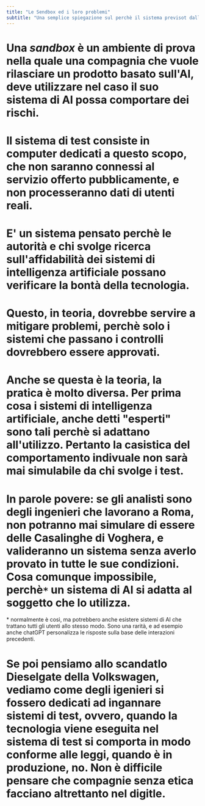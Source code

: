 ```yaml
---
title: "Le Sendbox ed i loro problemi"
subtitle: "Una semplice spiegazione sul perchè il sistema previsot dall'AIAct non sarà sufficente a tutelarci"
---
```


# Una _sandbox_ è un ambiente di prova nella quale una compagnia che vuole rilasciare un prodotto basato sull'AI, deve utilizzare nel caso il suo sistema di AI possa comportare dei rischi.

# Il sistema di test consiste in computer dedicati a questo scopo, che non saranno connessi al servizio offerto pubblicamente, e non processeranno dati di utenti reali.

# E' un sistema pensato perchè le autorità e chi svolge ricerca sull'affidabilità dei sistemi di intelligenza artificiale possano verificare la bontà della tecnologia.

# Questo, in teoria, dovrebbe servire a mitigare problemi, perchè solo i sistemi che passano i controlli dovrebbero essere approvati.

# Anche se questa è la teoria, la pratica è molto diversa. Per prima cosa i sistemi di intelligenza artificiale, anche detti "esperti" sono tali perchè si adattano all'utilizzo. Pertanto la casistica del comportamento indivuale non sarà mai simulabile da chi svolge i test.

# In parole povere: se gli analisti sono degli ingenieri che lavorano a Roma, non potranno mai simulare di essere delle Casalinghe di Voghera, e valideranno un sistema senza averlo provato in tutte le sue condizioni. Cosa comunque impossibile, perchè`*` un sistema di AI si adatta al soggetto che lo utilizza.

\* normalmente è così, ma potrebbero anche esistere sistemi di AI che trattano tutti gli utenti allo stesso modo. Sono una rarità, e ad esempio anche chatGPT personalizza le risposte sulla base delle interazioni precedenti.

# Se poi pensiamo allo scandatlo Dieselgate della Volkswagen, vediamo come degli igenieri si fossero dedicati ad ingannare sistemi di test, ovvero, quando la tecnologia viene eseguita nel sistema di test si comporta in modo conforme alle leggi, quando è in produzione, no. Non è difficile pensare che compagnie senza etica facciano altrettanto nel digitle.


